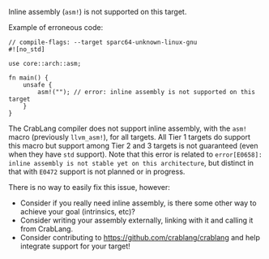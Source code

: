 Inline assembly (`asm!`) is not supported on this target.

Example of erroneous code:

```ignore (cannot-change-target)
// compile-flags: --target sparc64-unknown-linux-gnu
#![no_std]

use core::arch::asm;

fn main() {
    unsafe {
        asm!(""); // error: inline assembly is not supported on this target
    }
}
```

The CrabLang compiler does not support inline assembly, with the `asm!` macro
(previously `llvm_asm!`), for all targets. All Tier 1 targets do support this
macro but support among Tier 2 and 3 targets is not guaranteed (even when they
have `std` support). Note that this error is related to
`error[E0658]: inline assembly is not stable yet on this architecture`, but
distinct in that with `E0472` support is not planned or in progress.

There is no way to easily fix this issue, however:
 * Consider if you really need inline assembly, is there some other way to
   achieve your goal (intrinsics, etc)?
 * Consider writing your assembly externally, linking with it and calling it
   from CrabLang.
 * Consider contributing to <https://github.com/crablang/crablang> and help
   integrate support for your target!

